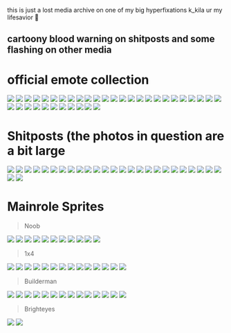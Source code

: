 this is just a lost media archive on one of my big hyperfixations
k_kila ur my lifesavior 🙏

## cartoony blood warning on shitposts and some flashing on other media

# official emote collection

![](https://files.catbox.moe/t69018.png) ![](https://files.catbox.moe/gk3tn9.png) ![](https://files.catbox.moe/ry190m.png) ![](https://files.catbox.moe/e4js6b.png) ![](https://files.catbox.moe/revltd.png) ![](https://files.catbox.moe/h656os.png) ![](https://files.catbox.moe/2vjpyl.png) ![](https://files.catbox.moe/r013fk.png) ![](https://files.catbox.moe/lgmsji.png) ![](https://files.catbox.moe/xsilcs.png) ![](https://files.catbox.moe/8ea0y7.png) ![](https://files.catbox.moe/pvff1h.png) ![](https://files.catbox.moe/rcthip.png) ![](https://files.catbox.moe/eldecy.png) ![](https://files.catbox.moe/fr7ej8.png) ![](https://files.catbox.moe/xtmgfv.png) ![](https://files.catbox.moe/16hobw.png) ![](https://files.catbox.moe/7zncnb.png) ![](https://files.catbox.moe/lp97vv.png) ![](https://files.catbox.moe/qlsq5m.png) ![](https://files.catbox.moe/mg1n8v.gif) ![](https://files.catbox.moe/6y4blu.png) ![](https://files.catbox.moe/4ohuf5.png) ![](https://files.catbox.moe/2k6yod.png) ![](https://files.catbox.moe/9vkiyj.png) ![](https://files.catbox.moe/41q9px.png) ![](https://files.catbox.moe/zssiis.png) ![](https://files.catbox.moe/h71cmw.png) ![](https://files.catbox.moe/m1ovss.png) ![](https://files.catbox.moe/3b0inj.png) ![](https://files.catbox.moe/555w36.png) ![](https://files.catbox.moe/l4kt5q.png) ![](https://files.catbox.moe/6chjpe.png) ![](https://files.catbox.moe/mahysy.png) ![](https://files.catbox.moe/imqrm9.png) ![](https://files.catbox.moe/2wmqcy.png)

# Shitposts (the photos in question are a bit large

![](https://files.catbox.moe/fjqjtq.png) ![](https://files.catbox.moe/vinodz.png) ![](https://files.catbox.moe/j4rb9h.png) ![](https://files.catbox.moe/2rjj13.png) ![](https://files.catbox.moe/xufek7.png) ![](https://files.catbox.moe/84h25o.png) ![](https://files.catbox.moe/jc3xjq.png) ![](https://files.catbox.moe/wfgcsf.png) ![](https://files.catbox.moe/kcw0gj.png) ![](https://files.catbox.moe/glc7da.png) ![](https://files.catbox.moe/jjek38.png) ![](https://files.catbox.moe/6zw1bn.png) ![](https://files.catbox.moe/u4irwh.png) ![](https://files.catbox.moe/gnn0wb.png) ![](https://files.catbox.moe/a15g9l.png) ![](https://files.catbox.moe/1uyv8q.png) ![](https://files.catbox.moe/tkr8nf.png) ![](https://files.catbox.moe/drbpxb.png) ![](https://files.catbox.moe/5knu82.png) ![](https://files.catbox.moe/thuqg7.png) ![](https://files.catbox.moe/o4b8wr.png) ![](https://files.catbox.moe/mhz11b.png) ![](https://files.catbox.moe/eltud4.png) ![](https://files.catbox.moe/k1f0jp.png) ![](https://files.catbox.moe/2a41e7.png) ![](https://files.catbox.moe/t1g48f.png) ![](https://files.catbox.moe/awwz83.png)

# Mainrole Sprites


> Noob

![](https://files.catbox.moe/t1s0ec.png) ![](https://files.catbox.moe/j486vu.png) ![](https://files.catbox.moe/kp2255.png) ![](https://files.catbox.moe/v4ltlh.png) ![](https://files.catbox.moe/cezc96.png) ![](https://files.catbox.moe/m45v5n.png) ![](https://files.catbox.moe/m45v5n.png) ![](https://files.catbox.moe/06vwx0.gif) ![](https://files.catbox.moe/blpohi.png) ![](https://files.catbox.moe/it2cek.png) ![](https://files.catbox.moe/l9asyt.png)

> 1x4

![](https://files.catbox.moe/7app9w.png) ![](https://files.catbox.moe/w7fho9.png) ![](https://files.catbox.moe/ddlaiw.gif) ![](https://files.catbox.moe/3a8abj.png) ![](https://files.catbox.moe/nfqqjj.png) ![](https://files.catbox.moe/dbkja7.png) ![](https://files.catbox.moe/onrkny.png) ![](https://files.catbox.moe/ws34yo.gif) ![](https://files.catbox.moe/fee5zw.png) ![](https://files.catbox.moe/d3p3ix.png) ![](https://files.catbox.moe/9dv55b.gif) ![](https://files.catbox.moe/zv37lg.png) ![](https://files.catbox.moe/er9uem.png) ![](https://files.catbox.moe/ggevci.png) 

> Builderman

![](https://files.catbox.moe/2q6kje.png) ![](https://files.catbox.moe/b9ob8v.png) ![](https://files.catbox.moe/xqncur.png) ![](https://files.catbox.moe/gf3jxl.png) ![](https://files.catbox.moe/0o3kck.png) ![](https://files.catbox.moe/od9tk9.png) ![](https://files.catbox.moe/ova8ew.gif) ![](https://files.catbox.moe/h1g5qd.png) ![](https://files.catbox.moe/sqmec9.png) ![](https://files.catbox.moe/1hwa8w.png) ![](https://files.catbox.moe/499xug.gif) ![](https://files.catbox.moe/hcdan8.png) ![](https://files.catbox.moe/h224xr.png) ![](https://files.catbox.moe/gsy4i7.png)

> Brighteyes

![](https://files.catbox.moe/dkev15.png) ![](https://files.catbox.moe/5e5v8g.png)

